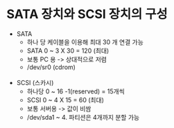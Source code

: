 # SATA 장치와 SCSI 장치의 구성
- SATA 
    - 하나 당 케이블을 이용해 최대 30 개 연결 가능
    - SATA 0 ~ 3 X 30 = 120 (최대)
    - 보통 PC 용 -> 상대적으로 저렴
    - /dev/sr0 (cdrom)
</br></br>
- SCSI (스카시) 
    - 하나당 0 ~ 16 -1(reserved) = 15개씩
    - SCSI 0 ~ 4 X 15 = 60 (최대)
    - 보통 서버용 -> 값이 비쌈
    - /dev/sda1 ~ 4. 파티션은 4개까지 분할 가능